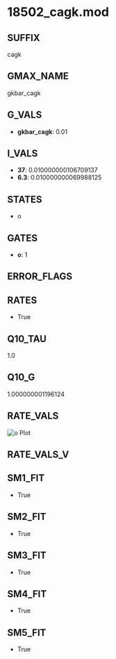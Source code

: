 # 18502_cagk.mod

## SUFFIX

cagk

## GMAX_NAME

gkbar_cagk

## G_VALS

- **gkbar_cagk**: 0.01

## I_VALS

- **37**: 0.010000000106709137
- **6.3**: 0.010000000069988125

## STATES

- o

## GATES

- **o**: 1

## ERROR_FLAGS


## RATES

- True

## Q10_TAU

1.0

## Q10_G

1.000000001196124

## RATE_VALS

![o Plot](/Users/pbozelos/Dropbox/icg-Chai-Panos/supermodels/output_markdown_files/KCa/18502_cagk.mod/images/o.png)

## RATE_VALS_V

## SM1_FIT

- True

## SM2_FIT

- True

## SM3_FIT

- True

## SM4_FIT

- True

## SM5_FIT

- True

